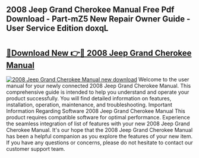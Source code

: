 ## 2008 Jeep Grand Cherokee Manual Free Pdf Download - Part-mZ5 New Repair Owner Guide - User Service Edition doxqL

# <h2><a href="http://bc39047.oget.top/?id=2008+Jeep+Grand+Cherokee+Manual">🔗Download New 👉🔴 2008 Jeep Grand Cherokee Manual</a></h2>

[![2008 Jeep Grand Cherokee Manual new download](https://i.imgur.com/5g1atiW.png)](http://bc39047.oget.top/?id=2008+Jeep+Grand+Cherokee+Manual)
Welcome to the user manual for your newly connected 2008 Jeep Grand Cherokee Manual. This comprehensive guide is intended to help you understand and operate your product successfully. You will find detailed information on features, installation, operation, maintenance, and troubleshooting. Important Information Regarding Software 2008 Jeep Grand Cherokee Manual This product requires compatible software for optimal performance. Experience the seamless integration of list of features with your new 2008 Jeep Grand Cherokee Manual. It's our hope that the 2008 Jeep Grand Cherokee Manual has been a helpful companion as you explore the features of your new item. If you have any questions or concerns, please do not hesitate to contact our customer support team.

